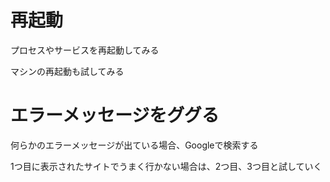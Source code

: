 # 再起動

プロセスやサービスを再起動してみる

マシンの再起動も試してみる

# エラーメッセージをググる

何らかのエラーメッセージが出ている場合、Googleで検索する

1つ目に表示されたサイトでうまく行かない場合は、2つ目、3つ目と試していく
